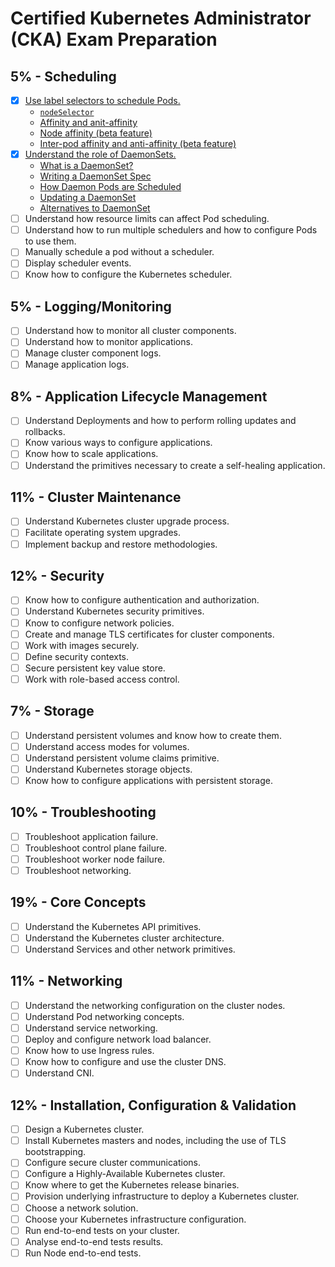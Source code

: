 # Certified Kubernetes Administrator (CKA) Exam Preparation

## 5% - Scheduling

- [x] [Use label selectors to schedule Pods.](https://kubernetes.io/docs/concepts/configuration/assign-pod-node/)
  * [`nodeSelector`](https://kubernetes.io/docs/concepts/configuration/assign-pod-node/#nodeselector)
  * [Affinity and anit-affinity](https://kubernetes.io/docs/concepts/configuration/assign-pod-node/#affinity-and-anti-affinity)
  * [Node affinity (beta feature)](https://kubernetes.io/docs/concepts/configuration/assign-pod-node/#node-affinity-beta-feature)
  * [Inter-pod affinity and anti-affinity (beta feature)](https://kubernetes.io/docs/concepts/configuration/assign-pod-node/#inter-pod-affinity-and-anti-affinity-beta-feature)
- [x] [Understand the role of DaemonSets.](https://kubernetes.io/docs/concepts/workloads/controllers/daemonset/)
  * [What is a DaemonSet?](https://kubernetes.io/docs/concepts/workloads/controllers/daemonset/#what-is-a-daemonset)
  * [Writing a DaemonSet Spec](https://kubernetes.io/docs/concepts/workloads/controllers/daemonset/#writing-a-daemonset-spec)
  * [How Daemon Pods are Scheduled](https://kubernetes.io/docs/concepts/workloads/controllers/daemonset/#how-daemon-pods-are-scheduled)
  * [Updating a DaemonSet](https://kubernetes.io/docs/concepts/workloads/controllers/daemonset/#updating-a-daemonset)
  * [Alternatives to DaemonSet](https://kubernetes.io/docs/concepts/workloads/controllers/daemonset/#alternatives-to-daemonset)
- [ ] Understand how resource limits can affect Pod scheduling.
- [ ] Understand how to run multiple schedulers and how to configure Pods to use them.
- [ ] Manually schedule a pod without a scheduler.
- [ ] Display scheduler events.
- [ ] Know how to configure the Kubernetes scheduler.

## 5% - Logging/Monitoring
 
- [ ] Understand how to monitor all cluster components.
- [ ] Understand how to monitor applications.
- [ ] Manage cluster component logs.
- [ ] Manage application logs.

## 8% - Application Lifecycle Management

- [ ] Understand Deployments and how to perform rolling updates and rollbacks.
- [ ] Know various ways to configure applications.
- [ ] Know how to scale applications.
- [ ] Understand the primitives necessary to create a self-healing application.

## 11% - Cluster Maintenance

- [ ] Understand Kubernetes cluster upgrade process.
- [ ] Facilitate operating system upgrades.
- [ ] Implement backup and restore methodologies.

## 12% - Security

- [ ] Know how to configure authentication and authorization.
- [ ] Understand Kubernetes security primitives.
- [ ] Know to configure network policies.
- [ ] Create and manage TLS certificates for cluster components.
- [ ] Work with images securely.
- [ ] Define security contexts.
- [ ] Secure persistent key value store.
- [ ] Work with role-based access control.

## 7% - Storage

- [ ] Understand persistent volumes and know how to create them.
- [ ] Understand access modes for volumes.
- [ ] Understand persistent volume claims primitive.
- [ ] Understand Kubernetes storage objects.
- [ ] Know how to configure applications with persistent storage.

## 10% - Troubleshooting

- [ ] Troubleshoot application failure.
- [ ] Troubleshoot control plane failure.
- [ ] Troubleshoot worker node failure.
- [ ] Troubleshoot networking.

## 19% - Core Concepts

- [ ] Understand the Kubernetes API primitives.
- [ ] Understand the Kubernetes cluster architecture.
- [ ] Understand Services and other network primitives.

## 11% - Networking

- [ ] Understand the networking configuration on the cluster nodes.
- [ ] Understand Pod networking concepts.
- [ ] Understand service networking.
- [ ] Deploy and configure network load balancer.
- [ ] Know how to use Ingress rules.
- [ ] Know how to configure and use the cluster DNS.
- [ ] Understand CNI.

## 12% - Installation, Configuration & Validation

- [ ] Design a Kubernetes cluster.
- [ ] Install Kubernetes masters and nodes, including the use of TLS bootstrapping.
- [ ] Configure secure cluster communications.
- [ ] Configure a Highly-Available Kubernetes cluster.
- [ ] Know where to get the Kubernetes release binaries.
- [ ] Provision underlying infrastructure to deploy a Kubernetes cluster.
- [ ] Choose a network solution.
- [ ] Choose your Kubernetes infrastructure configuration.
- [ ] Run end-to-end tests on your cluster.
- [ ] Analyse end-to-end tests results.
- [ ] Run Node end-to-end tests.
